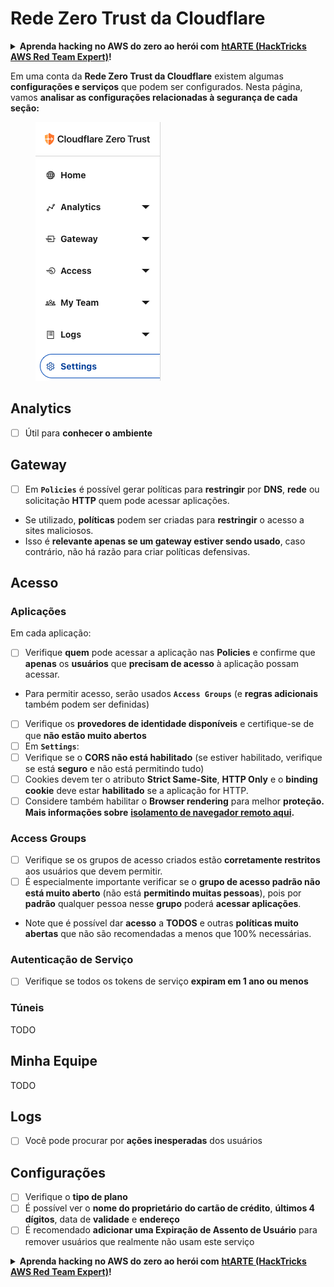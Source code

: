 # Rede Zero Trust da Cloudflare

<details>

<summary><strong>Aprenda hacking no AWS do zero ao herói com</strong> <a href="https://training.hacktricks.xyz/courses/arte"><strong>htARTE (HackTricks AWS Red Team Expert)</strong></a><strong>!</strong></summary>

Outras formas de apoiar o HackTricks:

* Se você quer ver sua **empresa anunciada no HackTricks** ou **baixar o HackTricks em PDF**, confira os [**PLANOS DE ASSINATURA**](https://github.com/sponsors/carlospolop)!
* Adquira o [**material oficial PEASS & HackTricks**](https://peass.creator-spring.com)
* Descubra [**A Família PEASS**](https://opensea.io/collection/the-peass-family), nossa coleção de [**NFTs exclusivos**](https://opensea.io/collection/the-peass-family)
* **Junte-se ao grupo** 💬 [**Discord**](https://discord.gg/hRep4RUj7f) ou ao [**grupo do telegram**](https://t.me/peass) ou **siga-me** no **Twitter** 🐦 [**@carlospolopm**](https://twitter.com/carlospolopm)**.**
* **Compartilhe suas técnicas de hacking enviando PRs para os repositórios github do** [**HackTricks**](https://github.com/carlospolop/hacktricks) e [**HackTricks Cloud**](https://github.com/carlospolop/hacktricks-cloud).

</details>

Em uma conta da **Rede Zero Trust da Cloudflare** existem algumas **configurações e serviços** que podem ser configurados. Nesta página, vamos **analisar as configurações relacionadas à segurança de cada seção:**

<figure><img src="../../.gitbook/assets/image (84).png" alt=""><figcaption></figcaption></figure>

## Analytics

* [ ] Útil para **conhecer o ambiente**

## **Gateway**

* [ ] Em **`Policies`** é possível gerar políticas para **restringir** por **DNS**, **rede** ou solicitação **HTTP** quem pode acessar aplicações.
* Se utilizado, **políticas** podem ser criadas para **restringir** o acesso a sites maliciosos.
* Isso é **relevante apenas se um gateway estiver sendo usado**, caso contrário, não há razão para criar políticas defensivas.

## Acesso

### Aplicações

Em cada aplicação:

* [ ] Verifique **quem** pode acessar a aplicação nas **Policies** e confirme que **apenas** os **usuários** que **precisam de acesso** à aplicação possam acessar.
* Para permitir acesso, serão usados **`Access Groups`** (e **regras adicionais** também podem ser definidas)
* [ ] Verifique os **provedores de identidade disponíveis** e certifique-se de que **não estão muito abertos**
* [ ] Em **`Settings`**:
* [ ] Verifique se o **CORS não está habilitado** (se estiver habilitado, verifique se está **seguro** e não está permitindo tudo)
* [ ] Cookies devem ter o atributo **Strict Same-Site**, **HTTP Only** e o **binding cookie** deve estar **habilitado** se a aplicação for HTTP.
* [ ] Considere também habilitar o **Browser rendering** para melhor **proteção. Mais informações sobre** [**isolamento de navegador remoto aqui**](https://blog.cloudflare.com/cloudflare-and-remote-browser-isolation/)**.**

### **Access Groups**

* [ ] Verifique se os grupos de acesso criados estão **corretamente restritos** aos usuários que devem permitir.
* [ ] É especialmente importante verificar se o **grupo de acesso padrão não está muito aberto** (não está **permitindo muitas pessoas**), pois por **padrão** qualquer pessoa nesse **grupo** poderá **acessar aplicações**.
* Note que é possível dar **acesso** a **TODOS** e outras **políticas muito abertas** que não são recomendadas a menos que 100% necessárias.

### Autenticação de Serviço

* [ ] Verifique se todos os tokens de serviço **expiram em 1 ano ou menos**

### Túneis

TODO

## Minha Equipe

TODO

## Logs

* [ ] Você pode procurar por **ações inesperadas** dos usuários

## Configurações

* [ ] Verifique o **tipo de plano**
* [ ] É possível ver o **nome do proprietário do cartão de crédito**, **últimos 4 dígitos**, data de **validade** e **endereço**
* [ ] É recomendado **adicionar uma Expiração de Assento de Usuário** para remover usuários que realmente não usam este serviço

<details>

<summary><strong>Aprenda hacking no AWS do zero ao herói com</strong> <a href="https://training.hacktricks.xyz/courses/arte"><strong>htARTE (HackTricks AWS Red Team Expert)</strong></a><strong>!</strong></summary>

Outras formas de apoiar o HackTricks:

* Se você quer ver sua **empresa anunciada no HackTricks** ou **baixar o HackTricks em PDF**, confira os [**PLANOS DE ASSINATURA**](https://github.com/sponsors/carlospolop)!
* Adquira o [**material oficial PEASS & HackTricks**](https://peass.creator-spring.com)
* Descubra [**A Família PEASS**](https://opensea.io/collection/the-peass-family), nossa coleção de [**NFTs exclusivos**](https://opensea.io/collection/the-peass-family)
* **Junte-se ao grupo** 💬 [**Discord**](https://discord.gg/hRep4RUj7f) ou ao [**grupo do telegram**](https://t.me/peass) ou **siga-me** no **Twitter** 🐦 [**@carlospolopm**](https://twitter.com/carlospolopm)**.**
* **Compartilhe suas técnicas de hacking enviando PRs para os repositórios github do** [**HackTricks**](https://github.com/carlospolop/hacktricks) e [**HackTricks Cloud**](https://github.com/carlospolop/hacktricks-cloud).

</details>
